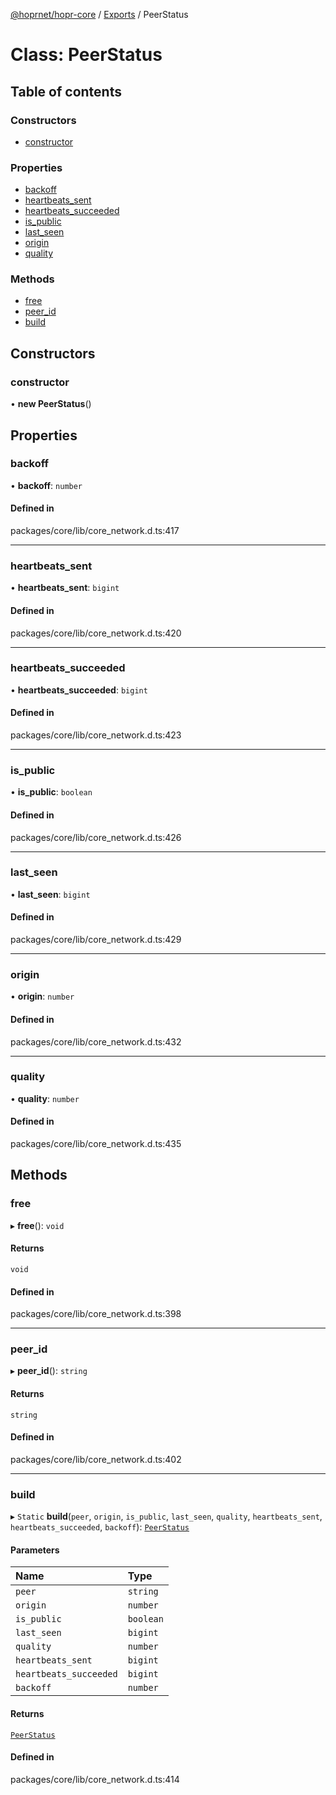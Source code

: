 [@hoprnet/hopr-core](../README.md) / [Exports](../modules.md) / PeerStatus

# Class: PeerStatus

## Table of contents

### Constructors

- [constructor](PeerStatus.md#constructor)

### Properties

- [backoff](PeerStatus.md#backoff)
- [heartbeats\_sent](PeerStatus.md#heartbeats_sent)
- [heartbeats\_succeeded](PeerStatus.md#heartbeats_succeeded)
- [is\_public](PeerStatus.md#is_public)
- [last\_seen](PeerStatus.md#last_seen)
- [origin](PeerStatus.md#origin)
- [quality](PeerStatus.md#quality)

### Methods

- [free](PeerStatus.md#free)
- [peer\_id](PeerStatus.md#peer_id)
- [build](PeerStatus.md#build)

## Constructors

### constructor

• **new PeerStatus**()

## Properties

### backoff

• **backoff**: `number`

#### Defined in

packages/core/lib/core_network.d.ts:417

___

### heartbeats\_sent

• **heartbeats\_sent**: `bigint`

#### Defined in

packages/core/lib/core_network.d.ts:420

___

### heartbeats\_succeeded

• **heartbeats\_succeeded**: `bigint`

#### Defined in

packages/core/lib/core_network.d.ts:423

___

### is\_public

• **is\_public**: `boolean`

#### Defined in

packages/core/lib/core_network.d.ts:426

___

### last\_seen

• **last\_seen**: `bigint`

#### Defined in

packages/core/lib/core_network.d.ts:429

___

### origin

• **origin**: `number`

#### Defined in

packages/core/lib/core_network.d.ts:432

___

### quality

• **quality**: `number`

#### Defined in

packages/core/lib/core_network.d.ts:435

## Methods

### free

▸ **free**(): `void`

#### Returns

`void`

#### Defined in

packages/core/lib/core_network.d.ts:398

___

### peer\_id

▸ **peer_id**(): `string`

#### Returns

`string`

#### Defined in

packages/core/lib/core_network.d.ts:402

___

### build

▸ `Static` **build**(`peer`, `origin`, `is_public`, `last_seen`, `quality`, `heartbeats_sent`, `heartbeats_succeeded`, `backoff`): [`PeerStatus`](PeerStatus.md)

#### Parameters

| Name | Type |
| :------ | :------ |
| `peer` | `string` |
| `origin` | `number` |
| `is_public` | `boolean` |
| `last_seen` | `bigint` |
| `quality` | `number` |
| `heartbeats_sent` | `bigint` |
| `heartbeats_succeeded` | `bigint` |
| `backoff` | `number` |

#### Returns

[`PeerStatus`](PeerStatus.md)

#### Defined in

packages/core/lib/core_network.d.ts:414
